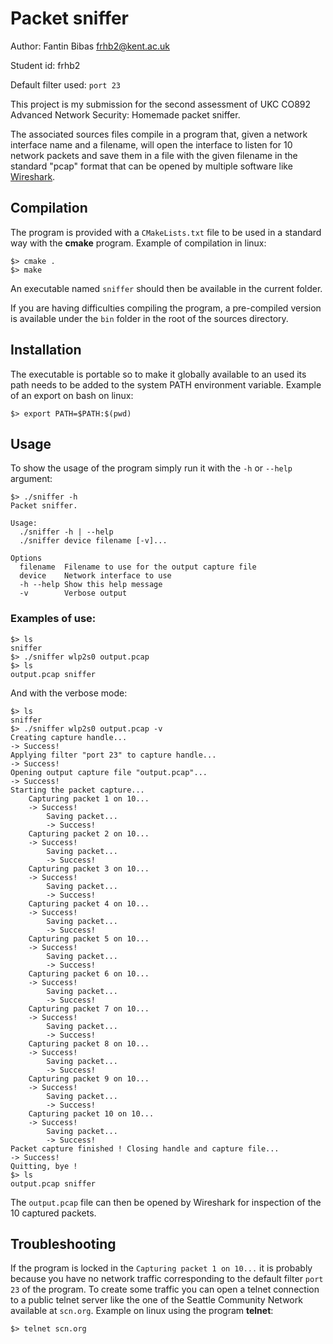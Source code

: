 # Packet sniffer

Author: Fantin Bibas <frhb2@kent.ac.uk>

Student id: frhb2

Default filter used: `port 23`

This project is my submission for the second assessment of UKC CO892 Advanced Network Security: Homemade packet sniffer.

The associated sources files compile in a program that, given a network interface name and a filename, will open the interface to listen for 10 network packets and save them in a file with the given filename in the standard "pcap" format that can be opened by multiple software like [Wireshark](http://wireshark.org/).

## Compilation

The program is provided with a `CMakeLists.txt` file to be used in a standard way with the **cmake** program.
Example of compilation in linux:
```
$> cmake .
$> make
```

An executable named `sniffer` should then be available in the current folder.

If you are having difficulties compiling the program, a pre-compiled version is available under the `bin` folder in the root of the sources directory.

## Installation

The executable is portable so to make it globally available to an used its path needs to be added to the system PATH environment variable.
Example of an export on bash on linux:
```
$> export PATH=$PATH:$(pwd)
```

## Usage

To show the usage of the program simply run it with the `-h` or `--help` argument:
```
$> ./sniffer -h
Packet sniffer.

Usage:
  ./sniffer -h | --help
  ./sniffer device filename [-v]...

Options
  filename	Filename to use for the output capture file
  device	Network interface to use
  -h --help	Show this help message
  -v		Verbose output
```

### Examples of use:

```
$> ls
sniffer
$> ./sniffer wlp2s0 output.pcap
$> ls
output.pcap sniffer
```

And with the verbose mode:
```
$> ls
sniffer
$> ./sniffer wlp2s0 output.pcap -v
Creating capture handle...
-> Success!
Applying filter "port 23" to capture handle...
-> Success!
Opening output capture file "output.pcap"...
-> Success!
Starting the packet capture...
	Capturing packet 1 on 10...
	-> Success!
		Saving packet...
		-> Success!
	Capturing packet 2 on 10...
	-> Success!
		Saving packet...
		-> Success!
	Capturing packet 3 on 10...
	-> Success!
		Saving packet...
		-> Success!
	Capturing packet 4 on 10...
	-> Success!
		Saving packet...
		-> Success!
	Capturing packet 5 on 10...
	-> Success!
		Saving packet...
		-> Success!
	Capturing packet 6 on 10...
	-> Success!
		Saving packet...
		-> Success!
	Capturing packet 7 on 10...
	-> Success!
		Saving packet...
		-> Success!
	Capturing packet 8 on 10...
	-> Success!
		Saving packet...
		-> Success!
	Capturing packet 9 on 10...
	-> Success!
		Saving packet...
		-> Success!
	Capturing packet 10 on 10...
	-> Success!
		Saving packet...
		-> Success!
Packet capture finished ! Closing handle and capture file...
-> Success!
Quitting, bye !
$> ls
output.pcap sniffer
```

The `output.pcap` file can then be opened by Wireshark for inspection of the 10 captured packets.

## Troubleshooting

If the program is locked in the `Capturing packet 1 on 10...` it is probably because you have no network traffic corresponding to the default filter `port 23` of the program. To create some traffic you can open a telnet connection to a public telnet server like the one of the Seattle Community Network available at `scn.org`. Example on linux using the program **telnet**:
```
$> telnet scn.org
```